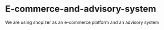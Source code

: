 # E-commerce-and-advisory-system
We are using shopizer as an e-commerce platform and an advisory system
